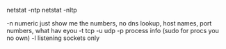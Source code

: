 
netstat -ntp
netstat -nltp

 -n numeric just show me the numbers, no dns lookup, host names, port numbers, what hav eyou
 -t tcp -u udp
 -p process info (sudo for procs you no own)
 -l listening sockets only

